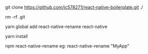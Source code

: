git clone https://github.com/jc578271/react-native-boilerplate.git ./

rm -rf .git

yarn global add react-native-rename react-native

yarn install

npm react-native-rename <newName>
eg: react-native-rename "MyApp"

